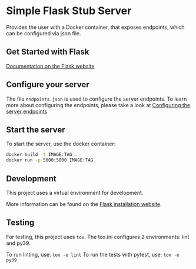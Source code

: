 # Simple Flask Stub Server

Provides the user with a Docker container, that exposes endpoints, which can be configured via json file.

## Get Started with Flask

[Documentation on the Flask website](https://flask.palletsprojects.com/en/1.1.x/installation/)

## Configure your server

The file `endpoints.json` is used to configure the server endpoints.
To learn more about configuring the endpoints, please take a look at [Configuring the server endpoints](docs/configure-endpoints.md)

## Start the server

To start the server, use the docker container:

```bash
docker build -t IMAGE:TAG .
docker run -p 5000:5000 IMAGE:TAG
```

## Development

This project uses a virtual environment for development.

More information can be found on the [Flask installation website](https://flask.palletsprojects.com/en/1.1.x/installation/#virtual-environments).

## Testing

For testing, this project uses `tox`. The tox.ini configures 2 environments: lint and py39.

To run linting, use: `tox -e lint`
To run the tests with pytest, use: `tox -e py39`
